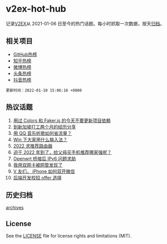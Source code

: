 # v2ex-hot-hub

 记录[V2EX](https://www.v2ex.com/)从 2021-01-06 日至今的热门话题。每小时抓取一次数据，按天[归档](archives)。
 
 ## 相关项目

- [GitHub热榜](https://github.com/snaildev/github-hot-hub)
- [知乎热榜](https://github.com/snaildev/zhihu-hot-hub)
- [微博热榜](https://github.com/snaildev/weibo-hot-hub)
- [头条热榜](https://github.com/snaildev/toutiao-hot-hub)
- [抖音热榜](https://github.com/snaildev/douyin-hot-hub)


 `更新时间：2022-01-10 15:06:16 +0800`

## 热议话题

1. [用过 Colors 和 Faker.js 的今天不要更新项目依赖](https://www.v2ex.com/t/827224)
1. [到新加坡打工两个月的经历分享](https://www.v2ex.com/t/827199)
1. [用 QQ 音乐听歌如何省流量？](https://www.v2ex.com/t/827208)
1. [Win 下大家用什么输入法？](https://www.v2ex.com/t/827232)
1. [2022 求推荐路由器](https://www.v2ex.com/t/827212)
1. [迫于 2022 年到了，给父母买手机推荐哪家强呢？](https://www.v2ex.com/t/827237)
1. [Openwrt 桥接后 IPv6 问题求助](https://www.v2ex.com/t/827161)
1. [我用双网卡被网管发现了](https://www.v2ex.com/t/827166)
1. [V 友们， iPhone 如何双开微信](https://www.v2ex.com/t/827238)
1. [后端开发校招 offer 选择](https://www.v2ex.com/t/827223)

## 历史归档

[archives](archives)

## License

See the [LICENSE](LICENSE) file for license rights and limitations (MIT).
